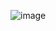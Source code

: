![image](https://user-images.githubusercontent.com/87923556/138755554-98b6086d-7ed4-45aa-926f-5ce1b02c6377.png)

